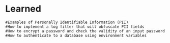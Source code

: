 # Learned

	
    #Examples of Personally Identifiable Information (PII)
    #How to implement a log filter that will obfuscate PII fields
    #How to encrypt a password and check the validity of an input password
    #How to authenticate to a database using environment variables

